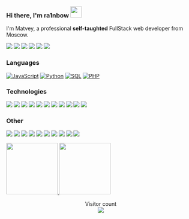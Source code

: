 ###  Hi there, I'm ra1nbow <img width="30" src="https://camo.githubusercontent.com/e8e7b06ecf583bc040eb60e44eb5b8e0ecc5421320a92929ce21522dbc34c891/68747470733a2f2f6d656469612e67697068792e636f6d2f6d656469612f6876524a434c467a6361737252346961377a2f67697068792e676966">

I'm Matvey, a professional **self-taughted** FullStack web developer from Moscow.

[![](https://img.shields.io/badge/-🌈%20Website-FFF)](https://ra1nbow.xyz?ref=github)
[![](https://img.shields.io/badge/-Discord-FFF?&logo=Discord)](https://discord.gg/CtRp5GB)
[![](https://img.shields.io/badge/-Telegram-FFF?&logo=Telegram)](https://t.me/raenbov)
[![](https://img.shields.io/badge/-dev.to-FFF?&logo=dev.to&logoColor=000)](https://dev.to/ra1nbow1)
[![](https://img.shields.io/badge/-Hashnode-FFF?&logo=hashnode&logoColor=2962FF)](https://hashnode.com/@ra1nbow1)
[![](https://img.shields.io/badge/-Reddit-FFF?&logo=reddit)](https://www.reddit.com/user/Ra1nbow1)


### Languages

[![JavaScript](https://img.shields.io/badge/-JavaScript-000?&logo=JavaScript)](https://ra1nbow.xyz?ref=github)
[![Python](https://img.shields.io/badge/-Python-000?&logo=Python)](https://ra1nbow.xyz?ref=github)
[![SQL](https://img.shields.io/badge/-SQL-000?&logo=MySQL)](https://ra1nbow.xyz?ref=github)
[![PHP](https://img.shields.io/badge/-PHP-000?&logo=PHP&logoColor=007396)](https://ra1nbow.xyz?ref=github)

### Technologies

[![](https://img.shields.io/badge/-jQuery-000?&logo=jQuery&logoColor=0769AD)](https://ra1nbow.xyz?ref=github)
[![](https://img.shields.io/badge/-Node.js-000?&logo=node.js)](https://ra1nbow.xyz?ref=github)
[![](https://img.shields.io/badge/-Bootstrap-000?&logo=Bootstrap)](https://ra1nbow.xyz?ref=github)
[![](https://img.shields.io/badge/-Vue-000?&logo=Vue.js)](https://ra1nbow.xyz?ref=github)
[![](https://img.shields.io/badge/-Angular-000?&logo=Angular&logoColor=DD0031)](https://ra1nbow.xyz?ref=github)
[![](https://img.shields.io/badge/-SQLite-000?&logo=Sqlite)](https://ra1nbow.xyz?ref=github)
[![](https://img.shields.io/badge/-Sequelize-000?&logo=Sequelize)](https://ra1nbow.xyz?ref=github)
[![](https://img.shields.io/badge/-Nuxt.js-000?&logo=Nuxt.js)](https://ra1nbow.xyz?ref=github)
[![](https://img.shields.io/badge/-Next.js-000?&logo=Next.js)](https://ra1nbow.xyz?ref=github)
[![](https://img.shields.io/badge/-Flask-000?&logo=Flask)](https://ra1nbow.xyz?ref=github)
[![](https://img.shields.io/badge/-Django-000?&logo=Django&logoColor=092E20)](https://ra1nbow.xyz?ref=github)

### Other

[![](https://img.shields.io/badge/-HTML-000?&logo=html5)](https://ra1nbow.xyz?ref=github)
[![](https://img.shields.io/badge/-CSS-000?&logo=css3&logoColor=1572B6)](https://ra1nbow.xyz?ref=github)
[![](https://img.shields.io/badge/-Tailwind-000?&logo=tailwind-css)](https://ra1nbow.xyz?ref=github)
[![](https://img.shields.io/badge/-Sass-000?&logo=sass&logoColor=CC6699)](https://ra1nbow.xyz?ref=github)
[![](https://img.shields.io/badge/-Git-000?&logo=Git)](https://ra1nbow.xyz?ref=github)
[![](https://img.shields.io/badge/-Docker-000?&logo=Docker)](https://ra1nbow.xyz?ref=github)
[![](https://img.shields.io/badge/-Heroku-000?&logo=heroku&logoColor=430098)](https://ra1nbow.xyz?ref=github)
[![](https://img.shields.io/badge/-Netlify-000?&logo=Netlify)](https://ra1nbow.xyz?ref=github)
[![](https://img.shields.io/badge/-Vercel-000?&logo=Vercel)](https://ra1nbow.xyz?ref=github)
[![](https://img.shields.io/badge/-AWS-000?&logo=Amazon-AWS&logoColor=F90)](https://ra1nbow.xyz?ref=github)

<a href="https://ra1nbow.xyz?ref=github">
  <img height="137px" src="https://github-readme-stats.vercel.app/api?username=ra1nbow1&hide_title=true&hide_border=true&show_icons=true&include_all_commits=true&count_private=true&line_height=21&text_color=000&icon_color=000&bg_color=0,ea6161,ffc64d,fffc4d,52fa5a&theme=graywhite"/>  
</a>
<a href="https://ra1nbow.xyz?ref=github">
  <img height="137px" src="https://github-readme-stats.vercel.app/api/top-langs/?username=ra1nbow1&hide=html&hide_title=true&hide_border=true&layout=compact&langs_count=6&text_color=000&icon_color=fff&bg_color=0,52fa5a,4dfcff,c64dff&theme=graywhite" />
</a>

<p align="center"> 
  Visitor count<br>
  <a href="https://ra1nbow.xyz?ref=github">
    <img src="https://profile-counter.glitch.me/ra1nbow1/count.svg" />
  </a>
</p>

